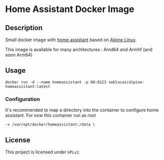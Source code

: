 # Home Assistant Docker Image

## Description

Small docker image with [home assistant](https://home-assistant.io/) based on [Alpine Linux](https://hub.docker.com/_/alpine/).

This image is available for many architectures : Amd64 and Armhf (and soon Arm64)

## Usage

```
docker run -d --name homeassistant -p 80:8123 seblucas/alpine-homeassistant:latest
```

### Configuration

It's recommended to map a directory into the container to configure home assistant. 
For now this container run as root

```
-v /var/opt/docker/homeassistant:/data \
```
 
## License
This project is licensed under `GPLv2`.
